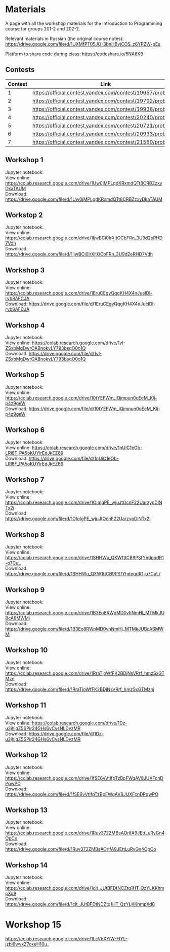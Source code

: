 # Materials
A page with all the workshop materials for the Introduction to Programming course for groups 201-2 and 202-2.

Relevant materials in Russian (the original course notes): https://drive.google.com/file/d/1UXMfPT05JO-3bnHBvjCOS_z6YPZW-pEs

Platform to share code during class: https://codeshare.io/5NA6K9

## Contests

| Contest | Link |
|---------|------|
| 1 | https://official.contest.yandex.com/contest/19657/problems/ |
| 2 | https://official.contest.yandex.com/contest/19792/problems/ |
| 3 | https://official.contest.yandex.com/contest/19938/problems/ |
| 4 | https://official.contest.yandex.com/contest/20240/problems/ |
| 5 | https://official.contest.yandex.com/contest/20721/problems/ |
| 6 | https://official.contest.yandex.com/contest/20933/problems/ |
| 7 | https://official.contest.yandex.com/contest/21580/problems/ |

## Workshop 1

Jupyter notebook:  
View online: https://colab.research.google.com/drive/1Uw0jMPLqdKRxmdQTt8CRBZzxyDkaTAUM  
Download: https://drive.google.com/file/d/1Uw0jMPLqdKRxmdQTt8CRBZzxyDkaTAUM

## Workstop 2

Jupyter notebook:  
View online: https://colab.research.google.com/drive/1IjwBCi0IrXjtOCbFRn_3U9d2eRHD7Vdh  
Download: https://drive.google.com/file/d/1IjwBCi0IrXjtOCbFRn_3U9d2eRHD7Vdh

## Workshop 3

Jupyter notebook:  
View online: https://colab.research.google.com/drive/1EruCEgyQqgKH4X4nJuelDl-rvb8AFCJA  
Download: https://drive.google.com/file/d/1EruCEgyQqgKH4X4nJuelDl-rvb8AFCJA

## Workshop 4

Jupyter notebook:  
View online: https://colab.research.google.com/drive/1vI-ZSxbMgDwrOABnokvLY793bsqO0o1Q  
Download: https://drive.google.com/file/d/1vI-ZSxbMgDwrOABnokvLY793bsqO0o1Q  

## Workshop 5

Jupyter notebook:  
View online: https://colab.research.google.com/drive/10tYEFWm_iQjmpun0oEeM_Klj-p4z9geW  
Download: https://drive.google.com/file/d/10tYEFWm_iQjmpun0oEeM_Klj-p4z9geW

## Workshop 6

Jupyter notebook:  
View online: https://colab.research.google.com/drive/1nUjC1eOb-LRl8F_PA5oKUYlrEdJkEZ69  
Download: https://drive.google.com/file/d/1nUjC1eOb-LRl8F_PA5oKUYlrEdJkEZ69

## Workshop 7

Jupyter notebook:  
View online: https://colab.research.google.com/drive/1OIqIgPE_wjuJtOcnF22UarzypDlNTx2i  
Download: https://drive.google.com/file/d/1OIqIgPE_wjuJtOcnF22UarzypDlNTx2i

## Workshop 8

Jupyter notebook:  
View online: https://colab.research.google.com/drive/1SHHWu_QXW1ttCB9PSfYhdpqdR1-o7CuL  
Download: https://drive.google.com/file/d/1SHHWu_QXW1ttCB9PSfYhdpqdR1-o7CuL/

## Workshop 9

Jupyter notebook:  
View online: https://colab.research.google.com/drive/1B3Eo8RWpMD0vhNmHI_MTMkJUBcA6MWMj  
Download: https://drive.google.com/file/d/1B3Eo8RWpMD0vhNmHI_MTMkJUBcA6MWMj

## Workshop 10

Jupyter notebook:  
View online: https://colab.research.google.com/drive/1RraTjoWfFK2BDjNsVRrf_hmzSxGTMznj  
Download: https://drive.google.com/file/d/1RraTjoWfFK2BDjNsVRrf_hmzSxGTMznj  

## Workshop 11

Jupyter notebook:  
View online: https://colab.research.google.com/drive/1Dz-u3jhjqZ5SPir24GHs6vCvsNLDvzMR  
Download: https://drive.google.com/file/d/1Dz-u3jhjqZ5SPir24GHs6vCvsNLDvzMR

## Workshop 12

Jupyter notebook:  
View online: https://colab.research.google.com/drive/1fSE6vVtIfpTzBpFWgAV8JUXFcnDPqwPO  
Download: https://drive.google.com/file/d/1fSE6vVtIfpTzBpFWgAV8JUXFcnDPqwPO

## Workshop 13

Jupyter notebook:  
View online: https://colab.research.google.com/drive/1Ruv372ZMBsAOrlfA9JEttLuRyGn4OpCo  
Download: https://drive.google.com/file/d/1Ruv372ZMBsAOrlfA9JEttLuRyGn4OpCo

## Workshop 14

Jupyter notebook:  
View online: https://colab.research.google.com/drive/1clt_JUtBFDtNCZtq1HT_QzYLKKhmpXd8  
Download: https://drive.google.com/file/d/1clt_JUtBFDtNCZtq1HT_QzYLKKhmpXd8  

# Workshop 15

https://colab.research.google.com/drive/1LcVbXYiW-FIYL-jzbl8wvxZ7oxeH10u_
